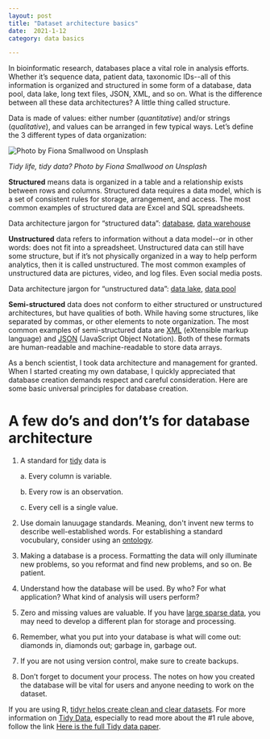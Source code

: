 ```yaml
---
layout: post
title: "Dataset architecture basics"
date:  2021-1-12
category: data basics

---
```


In bioinformatic research, databases place a vital role in analysis efforts. Whether it’s sequence data, patient data, 
taxonomic IDs--all of this information is organized and structured in some form of a database, data pool, data lake, long text files, JSON, XML, and so on. 
What is the difference between all these data architectures? A little thing called structure.


Data is made of values: either number (*quantitative*) and/or strings (*qualitative*), and values can be arranged in few typical ways. 
Let’s define the 3 different types of data organization:


![Photo by Fiona Smallwood on Unsplash](https://kbeckenrode.github.io/assets/images/tidy.jpg)

*Tidy life, tidy data? Photo by Fiona Smallwood on Unsplash*



**Structured** means data is organized in a table and a relationship exists between rows and columns. Structured data requires a data model, 
which is a set of consistent rules for storage, arrangement, and access. The most common examples of structured data are Excel and SQL spreadsheets. 

Data architecture jargon for “structured data”: [database](https://en.wikipedia.org/wiki/Database), [data warehouse](https://en.wikipedia.org/wiki/Data_warehouse)

**Unstructured** data refers to information without a data model--or in other words: does not fit into a spreadsheet. 
Unstructured data can still have some structure, but if it’s not physically organized in a way to help perform analytics, then it is called unstructured. 
The most common examples of unstructured data are pictures, video, and log files. Even social media posts. 

Data architecture jargon for “unstructured data”: [data lake](https://en.wikipedia.org/wiki/Data_lake), [data pool](https://liliendahl.com/2018/04/21/data-pool-vs-data-lake/)

**Semi-structured** data does not conform to either structured or unstructured architectures, but have qualities of both. While having some structures,
like separated by commas, or other elements to note organization. The most common examples of semi-structured data are [XML](https://en.wikipedia.org/wiki/XML) 
(eXtensible markup language) and [JSON](https://en.wikipedia.org/wiki/JSON) (JavaScript Object Notation). Both of these formats are human-readable and machine-readable to store data arrays. 

As a bench scientist, I took data architecture and management for granted. When I started creating my own database, I quickly appreciated that 
database creation demands respect and careful consideration. Here are some basic universal principles for database creation. 

# A few do’s and don’t’s for database architecture 
1. A standard for [tidy](https://tidyr.tidyverse.org/) data is

    a. Every column is variable.
    
    b. Every row is an observation.
    
    c. Every cell is a single value. 
  
2. Use domain lanuugage standards. Meaning, don't invent new terms to describe well-established words. For establishing a standard vocubulary, consider using an [ontology](https://www.ncbi.nlm.nih.gov/pmc/articles/PMC3230227/).

3. Making a database is a process. Formatting the data will only illuminate new problems, so you reformat and find new problems, and so on. Be patient.

4. Understand how the database will be used. By who? For what application? What kind of analysis will users perform?

5. Zero and missing values are valuable. If you have [large sparse data](https://cran.r-project.org/web/packages/SparseM/vignettes/SparseM.pdf), you may need to develop a different plan for storage and processing. 

6. Remember, what you put into your database is what will come out: diamonds in, diamonds out;  garbage in, garbage out.

7. If you are not using version control, make sure to create backups.

8. Don’t forget to document your process. The notes on how you created the database will be vital for users and anyone needing to work on the dataset.

If you are using R, [tidyr helps create clean and clear datasets](https://tidyr.tidyverse.org/). For more information on 
[Tidy Data](https://cran.r-project.org/web/packages/tidyr/vignettes/tidy-data.html), especially to read more about the #1 rule above, follow the link 
[Here is the full Tidy data paper](https://vita.had.co.nz/papers/tidy-data.html).

